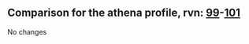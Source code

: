 ## Comparison for the athena profile, rvn: [99](https://github.com/PRO100KatYT/FortniteProfileRevisions/tree/main/profiles/athena/99%20athena.json)-[101](https://github.com/PRO100KatYT/FortniteProfileRevisions/tree/main/profiles/athena/101%20athena.json)

No changes
